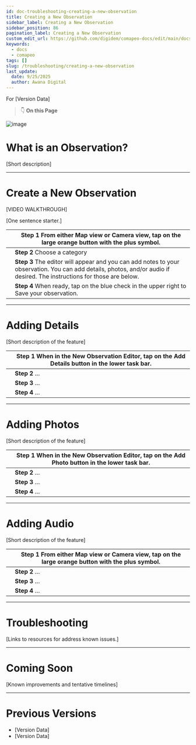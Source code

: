 ```yaml
---
id: doc-troubleshooting-creating-a-new-observation
title: Creating a New Observation
sidebar_label: Creating a New Observation
sidebar_position: 86
pagination_label: Creating a New Observation
custom_edit_url: https://github.com/digidem/comapeo-docs/edit/main/docs/troubleshooting/creating-a-new-observation.md
keywords:
  - docs
  - comapeo
tags: []
slug: /troubleshooting/creating-a-new-observation
last_update:
  date: 9/25/2025
  author: Awana Digital
---
```


For [Version Data]


> 👇 **On this Page**


![image](/images/creatinganewobservat_0.png)


# What is an Observation?


[Short description]


---


# Create a New Observation


[VIDEO WALKTHROUGH]


[One sentence starter.]


|   | Step 1 From either Map view or Camera view, tap on the large orange button with the plus symbol.                                                                         |
| - | ------------------------------------------------------------------------------------------------------------------------------------------------------------------------ |
|   | **Step 2** Choose a category                                                                                                                                             |
|   | **Step 3** The editor will appear and you can add notes to your observation. You can add details, photos, and/or audio if desired. The instructions for those are below. |
|   | **Step 4** When ready, tap on the blue check in the upper right to Save your observation.                                                                                |


---


# Adding Details


[Short description of the feature]


|   | Step 1 When in the New Observation Editor, tap on the Add Details button in the lower task bar. |
| - | ----------------------------------------------------------------------------------------------- |
|   | **Step 2** …                                                                                    |
|   | **Step 3** …                                                                                    |
|   | **Step 4** …                                                                                    |


---


# Adding Photos


[Short description of the feature]


|   | Step 1 When in the New Observation Editor, tap on the Add Photo button in the lower task bar. |
| - | --------------------------------------------------------------------------------------------- |
|   | **Step 2** …                                                                                  |
|   | **Step 3** …                                                                                  |
|   | **Step 4** …                                                                                  |


---


# Adding Audio


[Short description of the feature]


|   | Step 1 From either Map view or Camera view, tap on the large orange button with the plus symbol. |
| - | ------------------------------------------------------------------------------------------------ |
|   | **Step 2** …                                                                                     |
|   | **Step 3** …                                                                                     |
|   | **Step 4** …                                                                                     |


---


# Troubleshooting


[Links to resources for address known issues.]


---


# Coming Soon


[Known improvements and tentative timelines]


---


# Previous Versions

- [Version Data]
- [Version Data]

